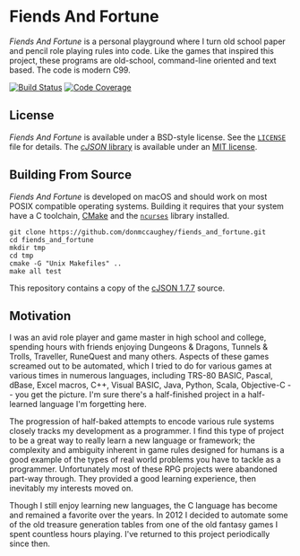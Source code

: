 # Fiends And Fortune

_Fiends And Fortune_ is a personal playground where I turn old school paper and
pencil role playing rules into code.  Like the games that inspired this
project, these programs are old-school, command-line oriented and text based.
The code is modern C99.

[![Build Status][11]][12] [![Code Coverage][13]][14]

[11]: https://travis-ci.org/donmccaughey/fiends_and_fortune.svg?branch=master
[12]: https://travis-ci.org/donmccaughey/fiends_and_fortune
[13]: https://codecov.io/gh/donmccaughey/fiends_and_fortune/branch/master/graph/badge.svg
[14]: https://codecov.io/gh/donmccaughey/fiends_and_fortune

## License

_Fiends And Fortune_ is available under a BSD-style license.  See the
[`LICENSE`][21] file for details.  The [_cJSON_ library][22] is available under 
an [MIT license][23].


[21]: https://github.com/donmccaughey/fiends_and_fortune/blob/master/LICENSE
[22]: https://github.com/donmccaughey/fiends_and_fortune/blob/master/libs/cJSON
[23]: https://github.com/donmccaughey/fiends_and_fortune/blob/master/libs/cJSON/LICENSE

## Building From Source

_Fiends And Fortune_ is developed on macOS and should work on most POSIX
compatible operating systems.  Building it requires that your system have
a C toolchain, [CMake][31] and the [`ncurses`][32] library installed.

    git clone https://github.com/donmccaughey/fiends_and_fortune.git
    cd fiends_and_fortune
    mkdir tmp
    cd tmp
    cmake -G "Unix Makefiles" ..
    make all test

This repository contains a copy of the [cJSON 1.7.7][33] source.

[31]: https://cmake.org
[32]: https://invisible-island.net/ncurses/
[33]: https://github.com/DaveGamble/cJSON

## Motivation

I was an avid role player and game master in high school and college, spending
hours with friends enjoying Dungeons & Dragons, Tunnels & Trolls, Traveller,
RuneQuest and many others.  Aspects of these games screamed out to be
automated, which I tried to do for various games at various times in numerous
languages, including TRS-80 BASIC, Pascal, dBase, Excel macros, C++, Visual
BASIC, Java, Python, Scala, Objective-C -- you get the picture.  I'm sure
there's a half-finished project in a half-learned language I'm forgetting here.

The progression of half-baked attempts to encode various rule systems closely
tracks my development as a programmer.  I find this type of project to be a
great way to really learn a new language or framework; the complexity and
ambiguity inherent in game rules designed for humans is a good example of the
types of real world problems you have to tackle as a programmer.  Unfortunately
most of these RPG projects were abandoned part-way through.  They provided a
good learning experience, then inevitably my interests moved on.

Though I still enjoy learning new languages, the C language has become and
remained a favorite over the years.  In 2012 I decided to automate some of the
old treasure generation tables from one of the old fantasy games I spent
countless hours playing.  I've returned to this project periodically since
then.

